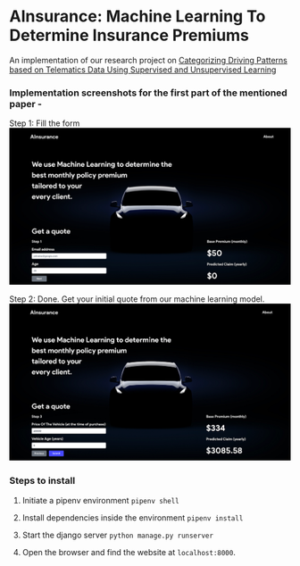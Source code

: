 # AInsurance: Machine Learning To Determine Insurance Premiums

An implementation of our research project on [Categorizing Driving Patterns based on Telematics Data Using Supervised and Unsupervised Learning](https://ieeexplore.ieee.org/document/9120976)

### Implementation screenshots for the first part of the mentioned paper -

Step 1: Fill the form
![Screenshot 1](https://raw.githubusercontent.com/yashmuchhala/AInsurance/master/images/ss1.png "Screenshot 1")

Step 2: Done. Get your initial quote from our machine learning model.
![Screenshot 2](https://raw.githubusercontent.com/yashmuchhala/AInsurance/master/images/ss2.png "Screenshot 2")

### Steps to install

1. Initiate a pipenv environment
   `pipenv shell`

2. Install dependencies inside the environment
   `pipenv install`

3. Start the django server
   `python manage.py runserver`

4. Open the browser and find the website at `localhost:8000`.
